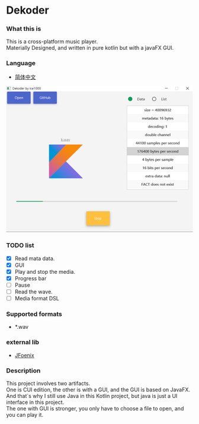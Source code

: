 # Dekoder

### What this is
This is a cross-platform music player.<br/>
Materially Designed, and written in pure kotlin but with a javaFX GUI.

### Language
+ [简体中文](./README-ZH.md)

![0](./art/01.PNG)

### TODO list
+ [X] Read mata data.
+ [X] GUI
+ [X] Play and stop the media.
+ [X] Progress bar
+ [ ] Pause
+ [ ] Read the wave.
+ [ ] Media format DSL

### Supported formats
+ *.wav

### external lib
+ [JFoenix](https://github.com/jfoenixadmin/JFoenix)

### Description
This project involves two artifacts.<br/>
One is CUI edition, the other is with a GUI, and the GUI is based on JavaFX.<br/>
And that`s why I still use Java in this Kotlin project, but java is just a UI interface in this project.<br/>
The one with GUI is stronger, you only have to choose a file to open, and you can play it.